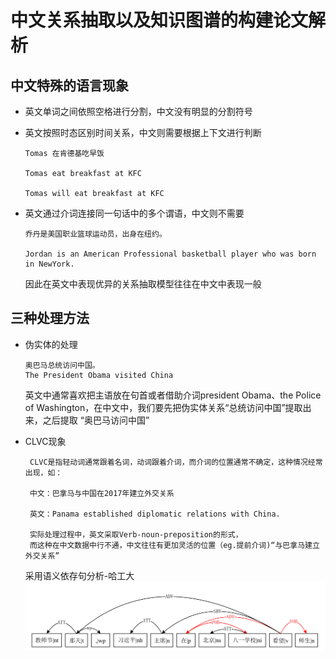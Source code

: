 # 中文关系抽取以及知识图谱的构建论文解析
## 中文特殊的语言现象
* 英文单词之间依照空格进行分割，中文没有明显的分割符号
* 英文按照时态区别时间关系，中文则需要根据上下文进行判断

      Tomas 在肯德基吃早饭
  
      Tomas eat breakfast at KFC
      
      Tomas will eat breakfast at KFC
 
* 英文通过介词连接同一句话中的多个谓语，中文则不需要
  
      乔丹是美国职业篮球运动员，出身在纽约。
  
      Jordan is an American Professional basketball player who was born in NewYork.
 
   因此在英文中表现优异的关系抽取模型往往在中文中表现一般
 ## 三种处理方法
 * 伪实体的处理
 
       奥巴马总统访问中国。
       The President Obama visited China
       
   英文中通常喜欢把主语放在句首或者借助介词president Obama、the Police of Washington，在中文中，我们要先把伪实体关系“总统访问中国”提取出来，之后提取
   “奥巴马访问中国”
 * CLVC现象
   
        CLVC是指轻动词通常跟着名词，动词跟着介词，而介词的位置通常不确定，这种情况经常出现，如：
        
        中文：巴拿马与中国在2017年建立外交关系
        
        英文：Panama established diplomatic relations with China. 
        
        实际处理过程中，英文采取Verb-noun-preposition的形式，
        而这种在中文数据中行不通，中文往往有更加灵活的位置（eg.提前介词)“与巴拿马建立外交关系”
    
    采用语义依存句分析-哈工大
  ![](https://raw.githubusercontent.com/Elliotter/Chinese-Open-Relation-Extraction-and-Knowledge-Base-Establishment/master/image.png)
    
    
        
        
